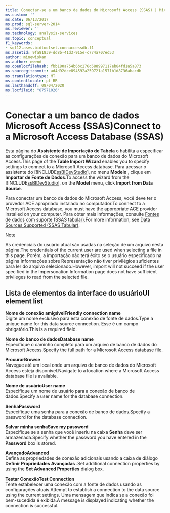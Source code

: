 ```yaml
---
title: Conectar-se a um banco de dados do Microsoft Access (SSAS) | Microsoft Docs
ms.custom: ''
ms.date: 06/13/2017
ms.prod: sql-server-2014
ms.reviewer: ''
ms.technology: analysis-services
ms.topic: conceptual
f1_keywords:
- sql12.asvs.bidtoolset.connaccessdb.f1
ms.assetid: 9fa81839-dd8b-41d3-915e-c774a707ed53
author: minewiskan
ms.author: owend
ms.openlocfilehash: fbb180a754b6bc276d588997117eb84fd1a5a873
ms.sourcegitcommit: ad4d92dce894592a259721a1571b1d8736abacdb
ms.translationtype: MT
ms.contentlocale: pt-BR
ms.lasthandoff: 08/04/2020
ms.locfileid: "87571026"
---
```

# <a name="connect-to-a-microsoft-access-database-ssas"></a><span data-ttu-id="66176-102">Conectar a um banco de dados Microsoft Access (SSAS)</span><span class="sxs-lookup"><span data-stu-id="66176-102">Connect to a Microsoft Access Database (SSAS)</span></span>
  <span data-ttu-id="66176-103">Esta página do **Assistente de Importação de Tabela** o habilita a especificar as configurações de conexão para um banco de dados do Microsoft Access.</span><span class="sxs-lookup"><span data-stu-id="66176-103">This page of the **Table Import Wizard** enables you to specify settings to connect to a Microsoft Access database.</span></span> <span data-ttu-id="66176-104">Para acessar o assistente do [!INCLUDE[ssBIDevStudio](../includes/ssbidevstudio-md.md)], no menu **Modelo** , clique em **Importar de Fonte de Dados**.</span><span class="sxs-lookup"><span data-stu-id="66176-104">To access the wizard from the [!INCLUDE[ssBIDevStudio](../includes/ssbidevstudio-md.md)], on the **Model** menu, click **Import from Data Source**.</span></span>  
  
 <span data-ttu-id="66176-105">Para conectar um banco de dados do Microsoft Access, você deve ter o provedor ACE apropriado instalado no computador.</span><span class="sxs-lookup"><span data-stu-id="66176-105">To connect to a Microsoft Access database, you must have the appropriate ACE provider installed on your computer.</span></span> <span data-ttu-id="66176-106">Para obter mais informações, consulte [Fontes de dados com suporte &#40;SSAS tabular&#41;](tabular-models/data-sources-supported-ssas-tabular.md).</span><span class="sxs-lookup"><span data-stu-id="66176-106">For more information, see [Data Sources Supported &#40;SSAS Tabular&#41;](tabular-models/data-sources-supported-ssas-tabular.md).</span></span>  
  
> [!NOTE]  
>  <span data-ttu-id="66176-107">As credenciais do usuário atual são usadas na seleção de um arquivo nesta página.</span><span class="sxs-lookup"><span data-stu-id="66176-107">The credentials of the current user are used when selecting a file in this page.</span></span> <span data-ttu-id="66176-108">Porém, a importação não terá êxito se o usuário especificado na página Informações sobre Representação não tiver privilégios suficientes para ler do arquivo selecionado.</span><span class="sxs-lookup"><span data-stu-id="66176-108">However, import will not succeed if the user specified in the Impersonation Information page does not have sufficient privileges to read from the selected file.</span></span>  
  
## <a name="ui-element-list"></a><span data-ttu-id="66176-109">Lista de elementos da interface do usuário</span><span class="sxs-lookup"><span data-stu-id="66176-109">UI element list</span></span>  
 <span data-ttu-id="66176-110">**Nome de conexão amigável**</span><span class="sxs-lookup"><span data-stu-id="66176-110">**Friendly connection name**</span></span>  
 <span data-ttu-id="66176-111">Digite um nome exclusivo para esta conexão de fonte de dados.</span><span class="sxs-lookup"><span data-stu-id="66176-111">Type a unique name for this data source connection.</span></span> <span data-ttu-id="66176-112">Esse é um campo obrigatório.</span><span class="sxs-lookup"><span data-stu-id="66176-112">This is a required field.</span></span>  
  
 <span data-ttu-id="66176-113">**Nome do banco de dados**</span><span class="sxs-lookup"><span data-stu-id="66176-113">**Database name**</span></span>  
 <span data-ttu-id="66176-114">Especifique o caminho completo para um arquivo de banco de dados do Microsoft Access.</span><span class="sxs-lookup"><span data-stu-id="66176-114">Specify the full path for a Microsoft Access database file.</span></span>  
  
 <span data-ttu-id="66176-115">**Procurar**</span><span class="sxs-lookup"><span data-stu-id="66176-115">**Browse**</span></span>  
 <span data-ttu-id="66176-116">Navegue até um local onde um arquivo de banco de dados do Microsoft Access esteja disponível.</span><span class="sxs-lookup"><span data-stu-id="66176-116">Navigate to a location where a Microsoft Access database file is available.</span></span>  
  
 <span data-ttu-id="66176-117">**Nome de usuário**</span><span class="sxs-lookup"><span data-stu-id="66176-117">**User name**</span></span>  
 <span data-ttu-id="66176-118">Especifique um nome de usuário para a conexão de banco de dados.</span><span class="sxs-lookup"><span data-stu-id="66176-118">Specify a user name for the database connection.</span></span>  
  
 <span data-ttu-id="66176-119">**Senha**</span><span class="sxs-lookup"><span data-stu-id="66176-119">**Password**</span></span>  
 <span data-ttu-id="66176-120">Especifique uma senha para a conexão de banco de dados.</span><span class="sxs-lookup"><span data-stu-id="66176-120">Specify a password for the database connection.</span></span>  
  
 <span data-ttu-id="66176-121">**Salvar minha senha**</span><span class="sxs-lookup"><span data-stu-id="66176-121">**Save my password**</span></span>  
 <span data-ttu-id="66176-122">Especifique se a senha que você inseriu na caixa **Senha** deve ser armazenada.</span><span class="sxs-lookup"><span data-stu-id="66176-122">Specify whether the password you have entered in the **Password** box is stored.</span></span>  
  
 <span data-ttu-id="66176-123">**Avançado**</span><span class="sxs-lookup"><span data-stu-id="66176-123">**Advanced**</span></span>  
 <span data-ttu-id="66176-124">Defina as propriedades de conexão adicionais usando a caixa de diálogo **Definir Propriedades Avançadas** .</span><span class="sxs-lookup"><span data-stu-id="66176-124">Set additional connection properties by using the **Set Advanced Properties** dialog box.</span></span>  
  
 <span data-ttu-id="66176-125">**Testar Conexão**</span><span class="sxs-lookup"><span data-stu-id="66176-125">**Test Connection**</span></span>  
 <span data-ttu-id="66176-126">Tente estabelecer uma conexão com a fonte de dados usando as configurações atuais.</span><span class="sxs-lookup"><span data-stu-id="66176-126">Attempt to establish a connection to the data source using the current settings.</span></span> <span data-ttu-id="66176-127">Uma mensagem que indica se a conexão foi bem-sucedida é exibida.</span><span class="sxs-lookup"><span data-stu-id="66176-127">A message is displayed indicating whether the connection is successful.</span></span>  
  
  
